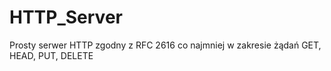 # HTTP_Server

Prosty serwer HTTP zgodny z RFC 2616 co najmniej w zakresie żądań GET, HEAD, PUT, DELETE

